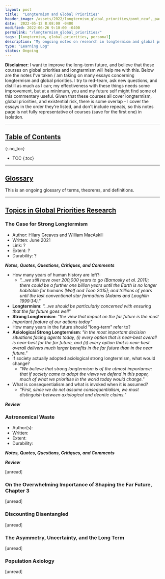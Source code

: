 ```yaml
---
layout: post
title:  "Longtermism and Global Priorities"
header_image: /assets/2022/longtermism_global_priorities/pont_neuf,_paris_1970.17.58.jpg
date:  2022-05-12 8:08:00 -0400
modified: 2022-06-26 9:10:00 -0400
permalink: "/longtermism_global_priorities/"
tags: [longtermism, global-priorities, personal]
description: "My ongoing notes on research in longtermism and global priorities; these notes exist primarily for my own learning and growth."
type: "Learning Log"
status: Ongoing
---
```


<!-- Format:
Terms I might like to remember
Read each section
  Do I agree or disagree?
  How confident am I in my agreement or disagreement?
  If what's being said is true, how should I update my beliefs?
  What shortcuts / what research is missing / would invade did the author take?
  How confident is the author in this claim?
  What support does the author have for their claims?
  What are the main takeaways?
  What would it take to change the author's claims?  
Prune terms that I might like to remember
Pose questions -->

__Disclaimer__: I want to improve the long-term future, and believe that these courses on global priorities and longtermism will help me with this. Below are the notes I've taken / am taking on many essays concerning longtermism and global priorities. I try to red-team, ask new questions, and distill as much as I can; my effectiveness with these things needs some improvement, but at a minimum, you and my future self might find some of this commentary useful. Given that these courses all cover longtermism, global priorities, and existential risk, there is some overlap - I cover the essays in the order they're listed, and don't include repeats, so this notes page is not fully representative of courses (save for the first one) in isolation.

---

## [Table of Contents](#top)
{:.no_toc}
* TOC
{:toc}

---

## [Glossary](#glossary)

This is an ongoing glossary of terms, theorems, and definitions.

---

<!-- ## [Questions I Have](#questions)
_Questions that expose my naivity; these are added before, during, and after reading_

- How should a contemporaneous human life be valued monetarily or morally?
- How do things like age, sex, disability affect the value of a human life?
- How does the value of human life if the human is unborn?
- How should human experience and healthiness be weighted?
- How much suffering does humanity cause to itself and non-human life?
- How can humans make the now and near-term better?
- How can humans make the then and long-term better?
- What major problems does humanity face?
- What are the bottlenecks preventing humanity from solving these problems?

---

## [Answers to Questions](#answers-to-questions)
_An accumulation of answers to questions, even to ones I didn't ask_

__The Case for Longtermism__

- -->

## [Topics in Global Priorities Research](#topics_in_gpr)

[topics_in_gpr]: https://globalprioritiesinstitute.org/topics-in-global-priorities-research/ "https://globalprioritiesinstitute.org/topics-in-global-priorities-research/"

### The Case for Strong Longtermism

- Author: Hilary Greaves and William MacAskill
- Written: June 2021
- Link: ?
- Extent: ? 
- Durability: ?

___Notes, Quotes, Questions, Critiques, and Comments___

- How many years of human history are left?: 
  - _"...we still have over 200,000 years to go (Barnosky et al. 2011); there could be a further one billion years until the Earth is no longer habitable for humans (Wolf and Toon 2015); and trillions of years until the last conventional star formations (Adams and Laughlin 1999:34)."_
- __Longtermism__: _"...we should be particularly concerned with ensuring that the far future goes well"_
- __Strong Longtermism__: _"the view that impact on the far future is the most important feature of our actions today"_
- How many years in the future should "long-term" refer to? 
- __Axiological Strong Longtermism__: _"in the most important decision situations facing agents today, (i) every option that is near-best overall is near-best for the far future, and (ii) every option that is near-best overall delivers much larger benefits in the far future than in the near future."_
- If society actually adopted axiological strong longtermism, what would change?
  - _"We believe that strong longtermism is of the utmost importance: that if society came to adopt the views we defend in this paper, much of what we prioritise in the world today would change."_
- What is consequentialism and what is invoked when it is assumed? 
  - _"First, since we do not assume consequentialism, we must distinguish between axiological and deontic claims."_

___Review___

### Astronomical Waste

- Author(s): 
- Written:
- Extent:
- Durability:

___Notes, Quotes, Questions, Critiques, and Comments___

___Review___

[unread]

### On the Overwhelming Importance of Shaping the Far Future, Chapter 3 

[unread]

### Discounting Disentangled

[unread]

### The Asymmetry, Uncertainty, and the Long Term

[unread]

### Population Axiology

[unread]
<!-- 
### Moral Uncertainty About Population Axiology

[unread]

### Person-affecting Views and Saturating Counterpart Relations

[unread]

### The Paralysis Argument

[unread]

### Doing vs. Allowing Harm

[unread]

### Intergenerational Justice

[unread]

### Cosmopolitan Justice, Responsibility, and Global Climate Change

[unread]

### What’s Wrong With Human Extinction?

[unread]

### The Epistemological Challenge to Longtermism

[unread]

### The Importance of Global Extinction in Climate Change Policy

[unread]

### Was the Wealth of Nations Determined in 1000B.C.?

[unread]

### Maximal Cluelessness

[unread]

### Cluelessness

[unread]

### Decision Making With Imprecise Probabilities

[unread]

### Decision Beyond Precision

[unread]

### Exceeding Expectations

[unread]

### Pascal's Mugging

[unread]

### Why We Can’t Take Expected Value Estimates Literally

[unread]

### Should we Maxipok or Maxevas?

[unread]

### Caring About the Distant Future: Why it Matters and What it Means

[unread]

### The Expected Value of Extinction Risk Reduction is Positive

[unread]

### Reducing the Risks of Astronomical Suffering: A Neglected Priority

[unread]

### Optimal Timing for Longtermists

[unread]

### When Should an Effective Altruist Donate?

[unread]

### Caring About the Distant Future: Why it Matters and What it Means

[unread]

---

## A Full Syllabus on Longtermism

### The Precipice, Chapter 1: Standing at the precipice

[unread]

### The Precipice, Chapter 2: Existential risk

[unread]

### Justice and Future Generations

[unread]

### Reasons and Persons, Chapter 16: The Non-identity Problem

[unread]

### Can We Harm and Benefit in Creating?

[unread]

### Cross-species Comparisons of Welfare, Chapter 6: Welfare as an Impersonal or as a Personal Good

[unread]

### Climate change, War, and the Non-identity Problem

[unread]

### Staking Our Future: Deontic Long-termism and the Non-identity Problem

[unread]

### Reasons and Persons, Chapter 17: The Repugnant Conclusion

[unread]

### Reasons and Persons, Chapter 18: The Absurd Conclusion

[unread]

### Reasons and Persons, Chapter 19: The Mere Addition Paradox

[unread]

### What Should we do About Future Generations?: Impossibility of Parfit’s Theory X

[unread]

### Pareto Principles in Infinite Ethics, Chapter 1: The Foundations of Infinite Ethics

[unread]

### Against the Social Discount Rate

[unread]

### ‘The Only Ethical Argument for Positive Delta’?

[unread]

### ‘Discounting the Future’

[unread]

### Discounting Future Health

[unread]

### Moral Demands and the Far Future

[unread]

### A Paradox for Tiny Probabilities and Enormous Values

[unread]

### The Constraint Against Doing Harm and Long-Term Consequences

[unread]

### Contractualism and the Non-Identity Problem

[unread]

### Risking Future Generations

[unread]

### Justice Between Generations

[unread]

### Future Generations and the Metaphysics of the Self: Western and Indian Philosophical Perspectives

[unread]

### Moral Obligations to Future Generations in African Thought

[unread]

### The Epistemic Challenge to Longtermism

[unread]

### Are We Living at the Hinge of History?

[unread]

### How Feasible is Long-range Forecasting?

[unread]

### Consequentialism and Cluelessness

[unread]

### Heuristics for Clueless Agents: How to Get Away With Ignoring What Matters Most in Ordinary Decision-making

[unread]

### Suffering-Focused Ethics, Chapter 14, Reducing S-risks

[unread]

### Longtermist Institutional Reform

[unread]

### The World Destruction Argument

[unread]

### Should Altruists Focus on Reducing Short-term or Far-future Suffering?

[unread]

### Letter from Utopia

[unread]

### Were the Great Tragedies of History “Mere Ripples”?: The Case Against Longtermism

[unread]

### Utopian Neuroscience? 

[unread] -->
